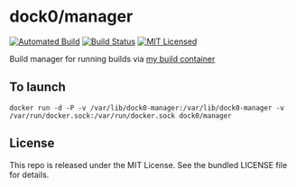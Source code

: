 dock0/manager
=======

[![Automated Build](http://img.shields.io/badge/automated-build-green.svg)](https://hub.docker.com/r/dock0/manager/)
[![Build Status](https://img.shields.io/circleci/project/dock0/manager/master.svg)](https://circleci.com/gh/dock0/manager)
[![MIT Licensed](http://img.shields.io/badge/license-MIT-green.svg)](https://tldrlegal.com/license/mit-license)

Build manager for running builds via [my build container](https://github.com/dock0/manager)

## To launch

```
docker run -d -P -v /var/lib/dock0-manager:/var/lib/dock0-manager -v /var/run/docker.sock:/var/run/docker.sock dock0/manager
```

## License

This repo is released under the MIT License. See the bundled LICENSE file for details.

